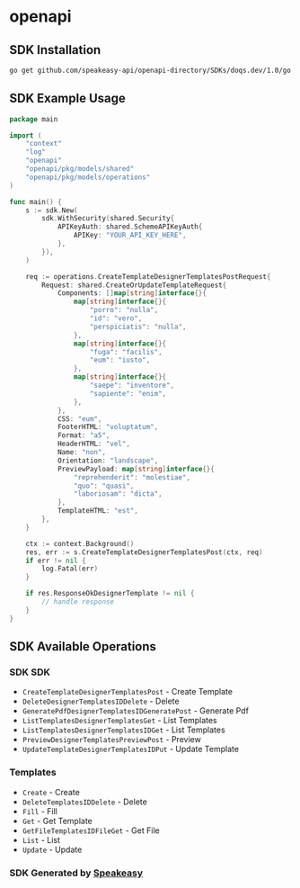 # openapi

<!-- Start SDK Installation -->
## SDK Installation

```bash
go get github.com/speakeasy-api/openapi-directory/SDKs/doqs.dev/1.0/go
```
<!-- End SDK Installation -->

## SDK Example Usage
<!-- Start SDK Example Usage -->
```go
package main

import (
    "context"
    "log"
    "openapi"
    "openapi/pkg/models/shared"
    "openapi/pkg/models/operations"
)

func main() {
    s := sdk.New(
        sdk.WithSecurity(shared.Security{
            APIKeyAuth: shared.SchemeAPIKeyAuth{
                APIKey: "YOUR_API_KEY_HERE",
            },
        }),
    )

    req := operations.CreateTemplateDesignerTemplatesPostRequest{
        Request: shared.CreateOrUpdateTemplateRequest{
            Components: []map[string]interface{}{
                map[string]interface{}{
                    "porro": "nulla",
                    "id": "vero",
                    "perspiciatis": "nulla",
                },
                map[string]interface{}{
                    "fuga": "facilis",
                    "eum": "iusto",
                },
                map[string]interface{}{
                    "saepe": "inventore",
                    "sapiente": "enim",
                },
            },
            CSS: "eum",
            FooterHTML: "voluptatum",
            Format: "a5",
            HeaderHTML: "vel",
            Name: "non",
            Orientation: "landscape",
            PreviewPayload: map[string]interface{}{
                "reprehenderit": "molestiae",
                "quo": "quasi",
                "laboriosam": "dicta",
            },
            TemplateHTML: "est",
        },
    }

    ctx := context.Background()
    res, err := s.CreateTemplateDesignerTemplatesPost(ctx, req)
    if err != nil {
        log.Fatal(err)
    }

    if res.ResponseOkDesignerTemplate != nil {
        // handle response
    }
}
```
<!-- End SDK Example Usage -->

<!-- Start SDK Available Operations -->
## SDK Available Operations

### SDK SDK

* `CreateTemplateDesignerTemplatesPost` - Create Template
* `DeleteDesignerTemplatesIDDelete` - Delete
* `GeneratePdfDesignerTemplatesIDGeneratePost` - Generate Pdf
* `ListTemplatesDesignerTemplatesGet` - List Templates
* `ListTemplatesDesignerTemplatesIDGet` - List Templates
* `PreviewDesignerTemplatesPreviewPost` - Preview
* `UpdateTemplateDesignerTemplatesIDPut` - Update Template

### Templates

* `Create` - Create
* `DeleteTemplatesIDDelete` - Delete 
* `Fill` - Fill
* `Get` - Get Template
* `GetFileTemplatesIDFileGet` - Get File
* `List` - List 
* `Update` - Update
<!-- End SDK Available Operations -->

### SDK Generated by [Speakeasy](https://docs.speakeasyapi.dev/docs/using-speakeasy/client-sdks)
